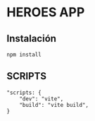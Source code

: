 # HEROES APP

## Instalación
```
npm install
```

## SCRIPTS
```
"scripts: {
    "dev": "vite",
    "build": "vite build",
}
```